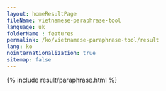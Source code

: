 ```yaml
---
layout: homeResultPage
fileName: vietnamese-paraphrase-tool
language: uk
folderName : features
permalink: /ko/vietnamese-paraphrase-tool/result
lang: ko
nointernationalization: true
sitemap: false
---
```

{% include result/paraphrase.html %}

<script src="/js/result/paraprashing.js" data-foldername="{{page.folderName}}" data-lang="{{page.lang}}"></script>